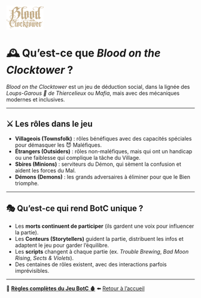 <p align="left">
  <a href="/botc-fr-bambi/">
    <img src="images/logo.png" alt="Accueil BotC FR" width="100">
  </a>
</p>


# 🕰️ Qu’est-ce que *Blood on the Clocktower* ?  

*Blood on the Clocktower* est un jeu de déduction social, dans la lignée des *Loups-Garous 🐺 de Thiercelieux* ou *Mafia*, mais avec des mécaniques modernes et inclusives.  

---

## ⚔️ Les rôles dans le jeu
- **Villageois (Townsfolk)** : rôles bénéfiques avec des capacités spéciales pour démasquer les 😈 Maléfiques.  
- **Étrangers (Outsiders)** : rôles non-maléfiques, mais qui ont un handicap ou une faiblesse qui complique la tâche du Village.  
- **Sbires (Minions)** : serviteurs du Démon, qui sèment la confusion et aident les forces du Mal.  
- **Démons (Demons)** : les grands adversaires à éliminer pour que le Bien triomphe.  

---

## 🎭 Qu’est-ce qui rend BotC unique ?
- Les **morts continuent de participer** (ils gardent une voix pour influencer la partie).  
- Les **Conteurs (Storytellers)** guident la partie, distribuent les infos et adaptent le jeu pour garder l’équilibre.  
- Les **scripts** changent à chaque partie (ex. *Trouble Brewing*, *Bad Moon Rising*, *Sects & Violets*).  
- Des centaines de rôles existent, avec des interactions parfois imprévisibles.  

---
🔧 [**Règles complètes du Jeu BotC 🩸**](regles.md)
⬅️ [Retour à l’accueil](README.md)
